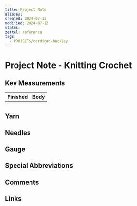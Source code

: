 ```yaml
---
title: Project Note
aliases: 
created: 2024-07-12
modified: 2024-07-12
status: 
zettel: reference
tags:
  - PROJECTS/cardigan-buckley
---
```

#  Project Note - Knitting Crochet

## Key Measurements

| Finished | Body |
| -------- | ---- |
|          |      |
## Yarn

## Needles
## Gauge
## Special Abbreviations
## Comments

## Links



